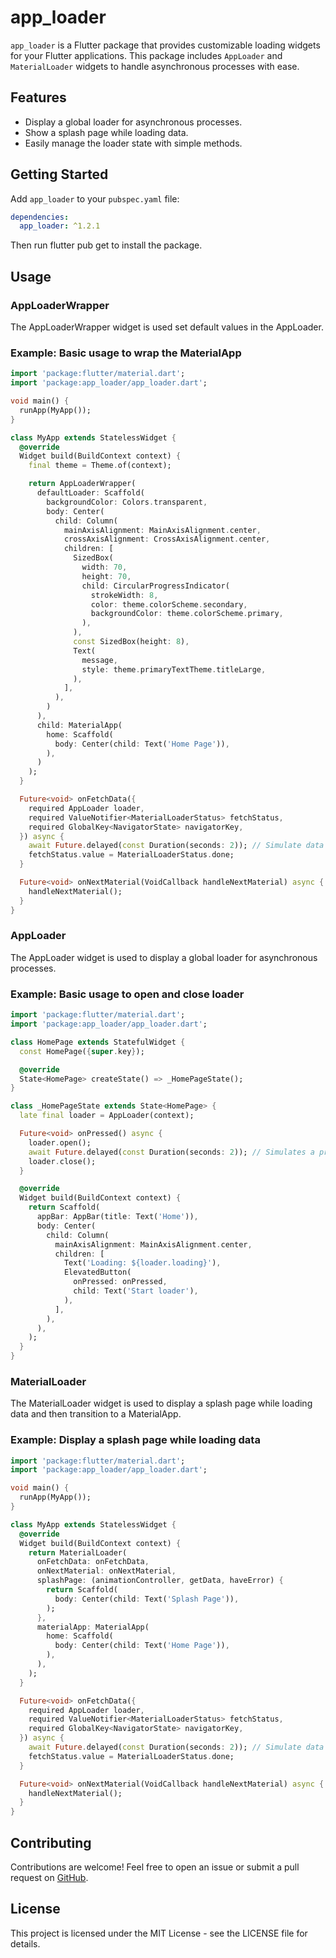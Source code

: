 # app_loader

`app_loader` is a Flutter package that provides customizable loading widgets for your Flutter applications. This package includes `AppLoader` and `MaterialLoader` widgets to handle asynchronous processes with ease.

## Features

- Display a global loader for asynchronous processes.
- Show a splash page while loading data.
- Easily manage the loader state with simple methods.

## Getting Started

Add `app_loader` to your `pubspec.yaml` file:

```yaml
dependencies:
  app_loader: ^1.2.1
```

Then run flutter pub get to install the package.

## Usage

### AppLoaderWrapper

The AppLoaderWrapper widget is used set default values in the AppLoader.

### Example: Basic usage to wrap the MaterialApp

```dart
import 'package:flutter/material.dart';
import 'package:app_loader/app_loader.dart';

void main() {
  runApp(MyApp());
}

class MyApp extends StatelessWidget {
  @override
  Widget build(BuildContext context) {
    final theme = Theme.of(context);

    return AppLoaderWrapper(
      defaultLoader: Scaffold(
        backgroundColor: Colors.transparent,
        body: Center(
          child: Column(
            mainAxisAlignment: MainAxisAlignment.center,
            crossAxisAlignment: CrossAxisAlignment.center,
            children: [
              SizedBox(
                width: 70,
                height: 70,
                child: CircularProgressIndicator(
                  strokeWidth: 8,
                  color: theme.colorScheme.secondary,
                  backgroundColor: theme.colorScheme.primary,
                ),
              ),
              const SizedBox(height: 8),
              Text(
                message,
                style: theme.primaryTextTheme.titleLarge,
              ),
            ],
          ),
        )
      ),
      child: MaterialApp(
        home: Scaffold(
          body: Center(child: Text('Home Page')),
        ),
      )
    );
  }

  Future<void> onFetchData({
    required AppLoader loader,
    required ValueNotifier<MaterialLoaderStatus> fetchStatus,
    required GlobalKey<NavigatorState> navigatorKey,
  }) async {
    await Future.delayed(const Duration(seconds: 2)); // Simulate data fetch
    fetchStatus.value = MaterialLoaderStatus.done;
  }

  Future<void> onNextMaterial(VoidCallback handleNextMaterial) async {
    handleNextMaterial();
  }
}
```

### AppLoader

The AppLoader widget is used to display a global loader for asynchronous processes.

### Example: Basic usage to open and close loader

```dart
import 'package:flutter/material.dart';
import 'package:app_loader/app_loader.dart';

class HomePage extends StatefulWidget {
  const HomePage({super.key});

  @override
  State<HomePage> createState() => _HomePageState();
}

class _HomePageState extends State<HomePage> {
  late final loader = AppLoader(context);

  Future<void> onPressed() async {
    loader.open();
    await Future.delayed(const Duration(seconds: 2)); // Simulates a process
    loader.close();
  }

  @override
  Widget build(BuildContext context) {
    return Scaffold(
      appBar: AppBar(title: Text('Home')),
      body: Center(
        child: Column(
          mainAxisAlignment: MainAxisAlignment.center,
          children: [
            Text('Loading: ${loader.loading}'),
            ElevatedButton(
              onPressed: onPressed,
              child: Text('Start loader'),
            ),
          ],
        ),
      ),
    );
  }
}
```

### MaterialLoader

The MaterialLoader widget is used to display a splash page while loading data and then transition to a MaterialApp.

### Example: Display a splash page while loading data

```dart
import 'package:flutter/material.dart';
import 'package:app_loader/app_loader.dart';

void main() {
  runApp(MyApp());
}

class MyApp extends StatelessWidget {
  @override
  Widget build(BuildContext context) {
    return MaterialLoader(
      onFetchData: onFetchData,
      onNextMaterial: onNextMaterial,
      splashPage: (animationController, getData, haveError) {
        return Scaffold(
          body: Center(child: Text('Splash Page')),
        );
      },
      materialApp: MaterialApp(
        home: Scaffold(
          body: Center(child: Text('Home Page')),
        ),
      ),
    );
  }

  Future<void> onFetchData({
    required AppLoader loader,
    required ValueNotifier<MaterialLoaderStatus> fetchStatus,
    required GlobalKey<NavigatorState> navigatorKey,
  }) async {
    await Future.delayed(const Duration(seconds: 2)); // Simulate data fetch
    fetchStatus.value = MaterialLoaderStatus.done;
  }

  Future<void> onNextMaterial(VoidCallback handleNextMaterial) async {
    handleNextMaterial();
  }
}
```

## Contributing

Contributions are welcome! Feel free to open an issue or submit a pull request on [GitHub](https://github.com/detextre4/app_loader).

## License

This project is licensed under the MIT License - see the LICENSE file for details.
